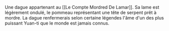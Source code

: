 Une dague appartenant au [[Le Compte Mordred De Lamar]]. Sa lame est légèrement ondulé, le pommeau représentant une tête de serpent prêt à mordre. La dague renfermerais selon certaine légendes l'âme d'un des plus puissant Yuan-ti que le monde est jamais connus.
